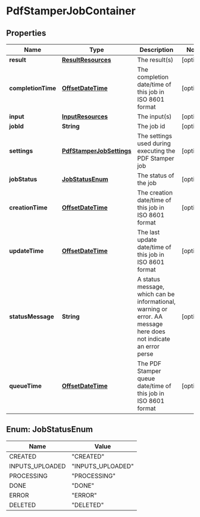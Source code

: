 
# PdfStamperJobContainer

## Properties
Name | Type | Description | Notes
------------ | ------------- | ------------- | -------------
**result** | [**ResultResources**](ResultResources.md) | The result(s) |  [optional]
**completionTime** | [**OffsetDateTime**](OffsetDateTime.md) | The completion date/time of this job in ISO 8601 format |  [optional]
**input** | [**InputResources**](InputResources.md) | The input(s) |  [optional]
**jobId** | **String** | The job id |  [optional]
**settings** | [**PdfStamperJobSettings**](PdfStamperJobSettings.md) | The settings used during executing the PDF Stamper job |  [optional]
**jobStatus** | [**JobStatusEnum**](#JobStatusEnum) | The status of the job |  [optional]
**creationTime** | [**OffsetDateTime**](OffsetDateTime.md) | The creation date/time of this job in ISO 8601 format |  [optional]
**updateTime** | [**OffsetDateTime**](OffsetDateTime.md) | The last update date/time of this job in ISO 8601 format |  [optional]
**statusMessage** | **String** | A status message, which can be informational, warning or error. AA message here does not indicate an error perse |  [optional]
**queueTime** | [**OffsetDateTime**](OffsetDateTime.md) | The PDF Stamper queue date/time of this job in ISO 8601 format |  [optional]


<a name="JobStatusEnum"></a>
## Enum: JobStatusEnum
Name | Value
---- | -----
CREATED | &quot;CREATED&quot;
INPUTS_UPLOADED | &quot;INPUTS_UPLOADED&quot;
PROCESSING | &quot;PROCESSING&quot;
DONE | &quot;DONE&quot;
ERROR | &quot;ERROR&quot;
DELETED | &quot;DELETED&quot;



